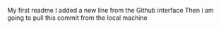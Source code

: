 My first readme
I added a new line from the Github interface
Then i am going to pull this commit from the local machine
